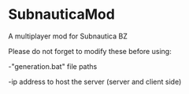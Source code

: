 # SubnauticaMod
A multiplayer mod for Subnautica BZ

Please do not forget to modify these before using:

-"generation.bat" file paths

-ip address to host the server (server and client side)

